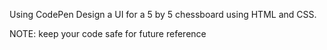 Using CodePen Design a UI for a 5 by 5 chessboard using HTML and CSS.

NOTE: keep your code safe for future reference